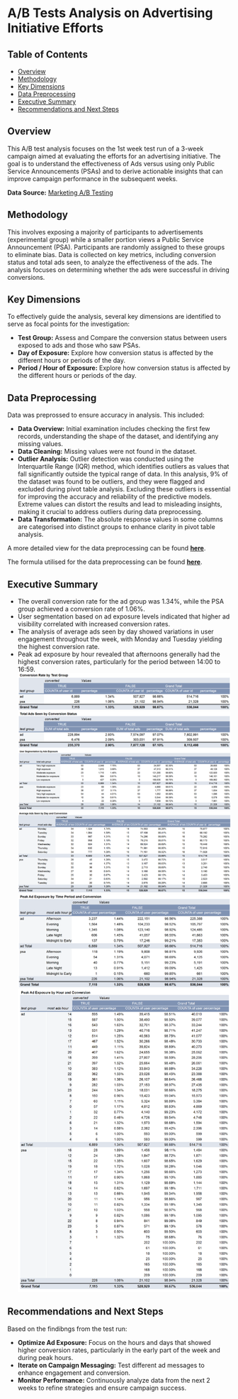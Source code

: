 # A/B Tests Analysis on Advertising Initiative Efforts

## Table of Contents
- [Overview](#background-and-overview)
- [Methodology](#methodology)
- [Key Dimensions](#key-dimensions)
- [Data Preprocessing](#data-preprocessing)
- [Executive Summary](#executive-summary)
- [Recommendations and Next Steps](#recommendations-and-next-steps)

## Overview
This A/B test analysis focuses on the 1st week test run of a 3-week campaign aimed at evaluating the efforts for an advertising initiative. The goal is to understand the effectiveness of Ads versus using only Public Service Announcements (PSAs) and to derive actionable insights that can improve campaign performance in the subsequent weeks.

**Data Source:** [Marketing A/B Testing](https://www.kaggle.com/datasets/faviovaz/marketing-ab-testing/)

## Methodology
This involves exposing a majority of participants to advertisements (experimental group) while a smaller portion views a Public Service Announcement (PSA). Participants are randomly assigned to these groups to eliminate bias. Data is collected on key metrics, including conversion status and total ads seen, to analyze the effectiveness of the ads. The analysis focuses on determining whether the ads were successful in driving conversions.

## Key Dimensions
To effectively guide the analysis, several key dimensions are identified to serve as focal points for the investigation:
  - **Test Group:** Assess and Compare the conversion status between users exposed to ads and those who saw PSAs.
  - **Day of Exposure:** Explore how conversion status is affected by the different hours or periods of the day.
  - **Period / Hour of Exposure:** Explore how conversion status is affected by the different hours or periods of the day.

## Data Preprocessing
Data was preprossed to ensure accuracy in analysis. This included:
- **Data Overview:** Initial examination includes checking the first few records, understanding the shape of the dataset, and identifying any missing values.
- **Data Cleaning:** Missing values were not found in the dataset.
- **Outlier Analysis:**
    Outlier detection was conducted using the Interquartile Range (IQR) method, which identifies outliers as values that fall significantly outside the typical range of data. In this analysis, 9% of the dataset was found to be outliers, and they were flagged and excluded during pivot table analysis.
    Excluding these outliers is essential for improving the accuracy and reliability of the predictive models. Extreme values can distort the results and lead to misleading insights, making it crucial to address outliers during data preprocessing.
- **Data Transformation:** The absolute response values in some columns are categorised into distinct groups to enhance clarity in pivot table analysis.

A more detailed view for the data preprocessing can be found **[here](data_preprocessing.pdf)**.

The formula utilised for the data preprocessing can be found **[here](marketing_AB.xlsx)**.

## Executive Summary
- The overall conversion rate for the ad group was 1.34%, while the PSA group achieved a conversion rate of 1.06%.
- User segmentation based on ad exposure levels indicated that higher ad visibility correlated with increased conversion rates. 
- The analysis of average ads seen by day showed variations in user engagement throughout the week, with Monday and Tuesday yielding the highest conversion rate.
- Peak ad exposure by hour revealed that afternoons generally had the highest conversion rates, particularly for the period between 14:00 to 16:59. 
![Conversion Rate by Test Group](./tables/Conversion_Rate_by_Test_Group.png)
![Total Ads Seen by Conversion Status](./tables/Total_Ads_Seen_by_Conversion_Status.png)
![User Segmentation by Ads Exposure](./tables/User_Segmentation_by_Ads_Exposure.png)
![Average Ads Seen by Day and Conversion](./tables/Average_Ads_Seen_by_Day_and_Conversion.png)
![Peak Ad Exposure by Time Period and Conversion](./tables/Peak_Ad_Exposure_by_Time_Period_and_Conversion.png)
![Peak Ad Exposure by Hour and Conversion](./tables/Peak_Ad_Exposure_by_Hour_and_Conversion.png)
## Recommendations and Next Steps
Based on the findibngs from the test run:
- **Optimize Ad Exposure:** Focus on the hours and days that showed higher conversion rates, particularly in the early part of the week and during peak hours.
- **Iterate on Campaign Messaging:** Test different ad messages to enhance engagement and conversion.
- **Monitor Performance:** Continuously analyze data from the next 2 weeks to refine strategies and ensure campaign success.
